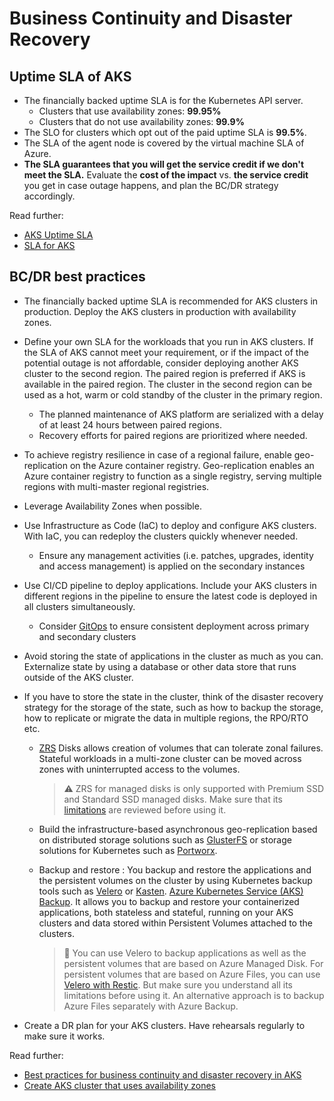 # Business Continuity and Disaster Recovery

## Uptime SLA of AKS

- The financially backed uptime SLA is for the Kubernetes API server.
  - Clusters that use availability zones: **99.95%**
  - Clusters that do not use availability zones: **99.9%**
- The SLO for clusters which opt out of the paid uptime SLA is **99.5%**.
- The SLA of the agent node is covered by the virtual machine SLA of Azure.
- **The SLA guarantees that you will get the service credit if we don't meet the SLA.** Evaluate the **cost of the impact** vs. **the service credit** you get in case outage happens, and plan the BC/DR strategy accordingly.

Read further:

- [AKS Uptime SLA](https://docs.microsoft.com/azure/aks/uptime-sla)
- [SLA for AKS](https://azure.microsoft.com/support/legal/sla/kubernetes-service/v1_1/)

## BC/DR best practices

- The financially backed uptime SLA is recommended for AKS clusters in production. Deploy the AKS clusters in production with availability zones.
- Define your own SLA for the workloads that you run in AKS clusters. If the SLA of AKS cannot meet your requirement, or if the impact of the potential outage is not affordable, consider deploying another AKS cluster to the second region. The paired region is preferred if AKS is available in the paired region. The cluster in the second region can be used as a hot, warm or cold standby of the cluster in the primary region.
  - The planned maintenance of AKS platform are serialized with a delay of at least 24 hours between paired regions.
  - Recovery efforts for paired regions are prioritized where needed.
- To achieve registry resilience in case of a regional failure, enable geo-replication on the Azure container registry. Geo-replication enables an Azure container registry to function as a single registry, serving multiple regions with multi-master regional registries.
- Leverage Availability Zones when possible. 
- Use Infrastructure as Code (IaC) to deploy and configure AKS clusters. With IaC, you can redeploy the clusters quickly whenever needed.
    - Ensure any management activities (i.e. patches, upgrades, identity and access management) is applied on the secondary instances
- Use CI/CD pipeline to deploy applications. Include your AKS clusters in different regions in the pipeline to ensure the latest code is deployed in all clusters simultaneously.
    - Consider [GitOps](https://docs.microsoft.com/azure/azure-arc/kubernetes/tutorial-use-gitops-flux2#for-azure-kubernetes-service-clusters) to ensure consistent deployment across primary and secondary clusters
- Avoid storing the state of applications in the cluster as much as you can. Externalize state by using a database or other data store that runs outside of the AKS cluster.
- If you have to store the state in the cluster, think of the disaster recovery strategy for the storage of the state, such as how to backup the storage, how to replicate or migrate the data in multiple regions, the RPO/RTO etc.
  - [ZRS](https://github.com/kubernetes-sigs/azuredisk-csi-driver/tree/master/deploy/example/topology#zrs-disk-support) Disks allows creation of volumes that can tolerate zonal failures. Stateful workloads in a multi-zone cluster can be moved across zones with uninterrupted access to the volumes.
  
    > ⚠️ ZRS for managed disks is only supported with Premium SSD and Standard SSD managed disks. Make sure that its [limitations](https://docs.microsoft.com/azure/virtual-machines/disks-redundancy#limitations) are reviewed before using it.
  
  - Build the infrastructure-based asynchronous geo-replication based on distributed storage solutions such as [GlusterFS](https://docs.gluster.org/en/latest/) or storage solutions for Kubernetes such as [Portworx](https://portworx.com/).
  - Backup and restore : You backup and restore the applications and the persistent volumes on the cluster by using Kubernetes backup tools such as [Velero](https://github.com/vmware-tanzu/velero-plugin-for-microsoft-azure) or [Kasten](https://www.kasten.io/). [Azure Kubernetes Service (AKS) Backup](https://azure.microsoft.com/en-us/updates/private-preview-aks-backup/). It allows you to backup and restore your containerized applications, both stateless and stateful, running on your AKS clusters and data stored within Persistent Volumes attached to the clusters. 

    > 📘
    > You can use Velero to backup applications as well as the persistent volumes that are based on Azure Managed Disk. For persistent volumes that are based on Azure Files, you can use [Velero with Restic](https://velero.io/docs/v1.6/restic/). But make sure you understand all its limitations before using it. An alternative approach is to backup Azure Files separately with Azure Backup.

- Create a DR plan for your AKS clusters. Have rehearsals regularly to make sure it works.

Read further:

- [Best practices for business continuity and disaster recovery in AKS](https://docs.microsoft.com/azure/aks/operator-best-practices-multi-region)
- [Create AKS cluster that uses availability zones](https://learn.microsoft.com/en-us/azure/aks/availability-zones?source=recommendations)
